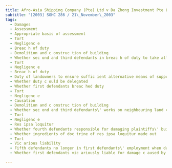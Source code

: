```yaml
---
title: Afro-Asia Shipping Company (Pte) Ltd v Da Zhong Investment Pte Ltd and Others 
subtitle: "[2003] SGHC 286 / 21\_November\_2003"
tags:
  - Damages
  - Assessment
  - Appropriate basis of assessment
  - Tort
  - Negligenc e
  - Breac h of duty
  - Demolition and c onstruc tion of building
  - Whether sec ond and third defendants in breac h of duty to take all nec essary prec autions to reduc e impac t of works on neighbouring properties
  - Tort
  - Negligenc e
  - Breac h of duty
  - Duty of landowners to ensure suffic ient alternative means of support for neighbouring properties before c arrying out demolition and exc avation works
  - Whether duty c ould be delegated
  - Whether first defendants breac hed duty
  - Tort
  - Negligenc e
  - Causation
  - Demolition and c onstruc tion of building
  - Whether sec ond and third defendants\' works on neighbouring land c aused damage to plaintiffs\' building
  - Tort
  - Negligenc e
  - Res ipsa loquitur
  - Whether fourth defendants responsible for damaging plaintiffs\' building
  - Whether ingredients of doc trine of res ipsa loquitur made out
  - Tort
  - Vic arious liability
  - Fifth defendants no longer in first defendants\' employment when damage c aused
  - Whether first defendants vic ariously liable for damage c aused by fifth defendants

---
```


